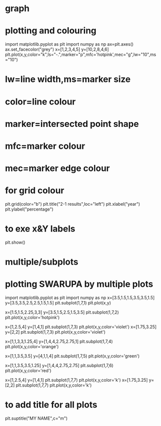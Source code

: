 # graph
# plotting and colouring
import matplotlib.pyplot as plt
import numpy as np
ax=plt.axes()
ax.set_facecolor("grey")
x=[1,2,3,4,5]
y=[10,2,8,4,6]
plt.plot(x,y,color="k",ls="-.",marker="p",mfc='hotpink',mec="g",lw="10",ms="10")
# lw=line width,ms=marker size
# color=line colour
# marker=intersected point shape
# mfc=marker colour
# mec=marker edge colour
# for grid colour
plt.grid(color="b")
plt.title("2-1 results",loc="left")
plt.xlabel("year")
plt.ylabel("percentage")
# to exe x&Y labels
plt.show()
# multiple/subplots
# plotting SWARUPA by multiple plots
import matplotlib.pyplot as plt
import numpy as np
x=[3.5,1.5,1.5,3.5,3.5,1.5]
y=[3.5,3.5,2.5,2.5,1.5,1.5]
plt.subplot(1,7,1)
plt.plot(x,y)


x=[1.5,1.5,2.25,3,3]
y=[3.5,1.5,2.5,1.5,3.5]
plt.subplot(1,7,2)
plt.plot(x,y,color='hotpink')

x=[1,2.5,4]
y=[1,4,1]
plt.subplot(1,7,3)
plt.plot(x,y,color='violet')
x=[1.75,3.25]
y=[2,2]
plt.subplot(1,7,3)
plt.plot(x,y,color='violet')

x=[1,1,3,3,1.25,4]
y=[1,4,4,2.75,2.75,1]
plt.subplot(1,7,4)
plt.plot(x,y,color='orange')

x=[1,1,3.5,3.5]
y=[4,1,1,4]
plt.subplot(1,7,5)
plt.plot(x,y,color='green')

x=[1,1,3.5,3.5,1.25]
y=[1,4,4,2.75,2.75]
plt.subplot(1,7,6)
plt.plot(x,y,color='red')

x=[1,2.5,4]
y=[1,4,1]
plt.subplot(1,7,7)
plt.plot(x,y,color='k')
x=[1.75,3.25]
y=[2,2]
plt.subplot(1,7,7)
plt.plot(x,y,color='k')
# to add title for all plots
plt.suptitle("MY NAME",c="m")

